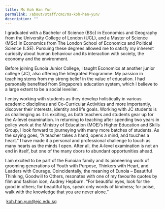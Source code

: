 ```yaml
---
title: Ms Koh Han Yun
permalink: /about/staff/cmc/ms-koh-han-yun/
description: ""
---
```

I graduated with a Bachelor of Science (BSc) in Economics and Geography from the University College of London (UCL), and a Master of Science (MSc) in Economics from The London School of Economics and Political Science (LSE). Pursuing these degrees allowed me to satisfy my inherent curiosity about human behaviour and its interaction with society, the economy and the environment.

Before joining Eunoia Junior College, I taught Economics at another junior college (JC), also offering the Integrated Programme. My passion in teaching stems from my strong belief in the value of education. I had personally benefited from Singapore’s education system, which I believe to a large extent to be a social leveller.

I enjoy working with students as they develop holistically in various academic disciplines and Co-Curricular Activities and more importantly, discover their interests, identity and life goals. Working with JC students is as challenging as it is exciting, as both teachers and students gear up for the A-level examination. In returning to teaching after spending two years in policy work at the Ministry of Education (MOE)’s Higher Education and Skills Group, I look forward to journeying with many more batches of students. As the saying goes, “A teacher takes a hand, opens a mind, and touches a heart.” I have made it a personal and professional challenge to touch as many hearts as the minds I open. After all, the A-level examination is not an end in itself, but one of the many doors to abundant opportunities ahead.

I am excited to be part of the Eunoian family and its pioneering work of grooming generations of Youth with Purpose, Thinkers with Heart, and Leaders with Courage. Coincidentally, the meaning of Eunoia – Beautiful Thinking, Goodwill to Others, resonates with one of my favourite quotes by film and fashion icon, Audrey Hepburn. “For beautiful eyes, look for the good in others; for beautiful lips, speak only words of kindness; for poise, walk with the knowledge that you are never alone.”

 [koh.han.yun@ejc.edu.sg](mailto:koh.han.yun@ejc.edu.sg)